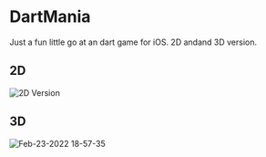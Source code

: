 # DartMania

Just a fun little go at an dart game for iOS. 
2D andand 3D version.

## 2D
![2D Version](https://user-images.githubusercontent.com/16197745/155379156-7a433a87-de16-436b-9592-e883e8a37d04.gif)

## 3D
![Feb-23-2022 18-57-35](https://user-images.githubusercontent.com/16197745/155379350-2c535745-7fcb-4a38-8c1b-ecaafc1e8f6e.gif)
